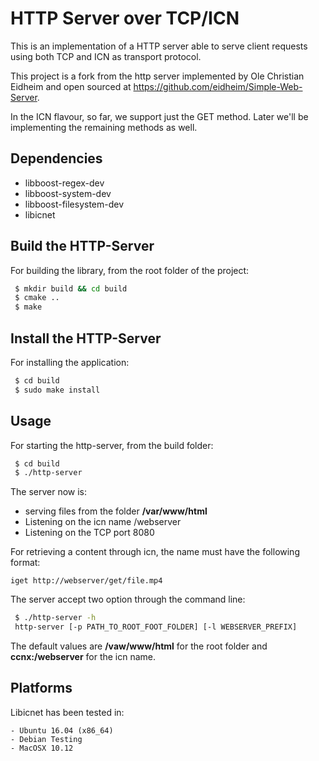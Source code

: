 HTTP Server over TCP/ICN
====================================================
This is an implementation of a HTTP server able to serve client requests
using both TCP and ICN as transport protocol.

This project is a fork from the http server implemented by Ole Christian Eidheim and
open sourced at https://github.com/eidheim/Simple-Web-Server.

In the ICN flavour, so far, we support just the GET method. Later we'll be implementing the
remaining methods as well.

Dependencies
------------

- libboost-regex-dev
- libboost-system-dev
- libboost-filesystem-dev
- libicnet

Build the HTTP-Server
-----------------

For building the library, from the root folder of the project:
 
```bash
 $ mkdir build && cd build 
 $ cmake ..
 $ make
```

Install the HTTP-Server
-------------------

For installing the application:

```bash
 $ cd build
 $ sudo make install
```

Usage
-----

For starting the http-server, from the build folder:

```bash
 $ cd build
 $ ./http-server
```

The server now is:
- serving files from the folder **/var/www/html**
- Listening on the icn name /webserver
- Listening on the TCP port 8080

For retrieving a content through icn, the name must have the following format:

`iget http://webserver/get/file.mp4`

The server accept two option through the command line:

```bash
 $ ./http-server -h
 http-server [-p PATH_TO_ROOT_FOOT_FOLDER] [-l WEBSERVER_PREFIX]
```

The default values are **/vaw/www/html** for the root folder and **ccnx:/webserver** for the icn name. 

Platforms
---------

Libicnet has been tested in:

    - Ubuntu 16.04 (x86_64)
    - Debian Testing
    - MacOSX 10.12
